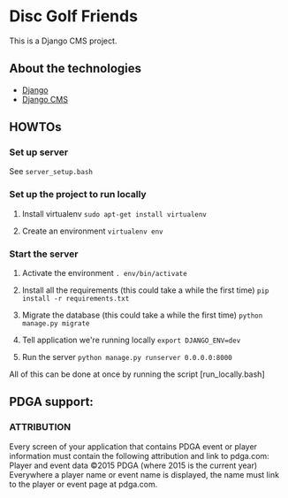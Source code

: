 # Disc Golf Friends

This is a Django CMS project.

## About the technologies

* [Django](https://www.djangoproject.com/)
* [Django CMS](http://docs.django-cms.org/en/latest/index.html)

## HOWTOs

### Set up server

See `server_setup.bash`

### Set up the project to run locally

1. Install virtualenv
`sudo apt-get install virtualenv`

1. Create an environment
`virtualenv env`


### Start the server

1. Activate the environment
`. env/bin/activate`

1. Install all the requirements (this could take a while the first time)
`pip install -r requirements.txt`

1. Migrate the database (this could take a while the first time)
`python manage.py migrate`

1. Tell application we're running locally
`export DJANGO_ENV=dev`

1. Run the server
`python manage.py runserver 0.0.0.0:8000`

All of this can be done at once by running the script [run_locally.bash]


## PDGA support:

### ATTRIBUTION

Every screen of your application that contains PDGA event or player information must contain the following attribution and link to pdga.com:
Player and event data ©2015 PDGA (where 2015 is the current year)
Everywhere a player name or event name is displayed, the name must link to the player or event page at pdga.com.

